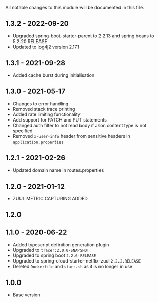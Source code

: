 
All notable changes to this module will be documented in this file.

## 1.3.2 - 2022-09-20
- Upgraded spring-boot-starter-parent to 2.2.13 and spring beans to 5.2.20.RELEASE
- Updated to log4j2 version 2.17.1

## 1.3.1 - 2021-09-28
- Added cache burst during initialisation

## 1.3.0 - 2021-05-17
- Changes to error handling
- Removed stack trace printing
- Added rate limiting functionality
- Add support for PATCH and PUT statements
- Changed auth filter to not read body if Json content type is not specified
- Removed `x-user-info` header from sensitive headers in `application.properties`

## 1.2.1 - 2021-02-26

- Updated domain name in routes.properties

## 1.2.0 - 2021-01-12

- ZUUL METRIC CAPTURING ADDED

## 1.2.0 

## 1.1.0 - 2020-06-22
- Added typescript definition generation plugin
- Upgraded to `tracer:2.0.0-SNAPSHOT`
- Upgraded to spring boot `2.2.6-RELEASE`
- Upgraded to spring-cloud-starter-netflix-zuul `2.2.2.RELEASE`
- Deleted `Dockerfile` and `start.sh` as it is no longer in use

## 1.0.0

- Base version
